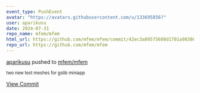 ```yaml
---
event_type: PushEvent
avatar: "https://avatars.githubusercontent.com/u/133695856?"
user: aparikusu
date: 2024-07-31
repo_name: mfem/mfem
html_url: https://github.com/mfem/mfem/commit/42ec3a89575608d1701a9838653986e19e657aee
repo_url: https://github.com/mfem/mfem
---
```


<a href='https://github.com/aparikusu' target='_blank'>aparikusu</a> pushed to <a href='https://github.com/mfem/mfem' target='_blank'>mfem/mfem</a>

<small>two new test meshes for gslib miniapp</small>

<a href='https://github.com/mfem/mfem/commit/42ec3a89575608d1701a9838653986e19e657aee' target='_blank'>View Commit</a>